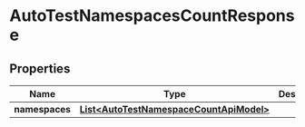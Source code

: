 

# AutoTestNamespacesCountResponse


## Properties

| Name | Type | Description | Notes |
|------------ | ------------- | ------------- | -------------|
|**namespaces** | [**List&lt;AutoTestNamespaceCountApiModel&gt;**](AutoTestNamespaceCountApiModel.md) |  |  |



